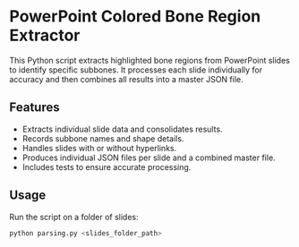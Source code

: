 # PowerPoint Colored Bone Region Extractor

This Python script extracts highlighted bone regions from PowerPoint slides to identify specific subbones. It processes each slide individually for accuracy and then combines all results into a master JSON file.

## Features

- Extracts individual slide data and consolidates results.
- Records subbone names and shape details.
- Handles slides with or without hyperlinks.
- Produces individual JSON files per slide and a combined master file.
- Includes tests to ensure accurate processing.


## Usage

Run the script on a folder of slides:

```bash
python parsing.py <slides_folder_path>
